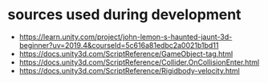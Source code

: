 # sources used during development

- https://learn.unity.com/project/john-lemon-s-haunted-jaunt-3d-beginner?uv=2019.4&courseId=5c616a81edbc2a0021b1bd11
- https://docs.unity3d.com/ScriptReference/GameObject-tag.html
- https://docs.unity3d.com/ScriptReference/Collider.OnCollisionEnter.html
- https://docs.unity3d.com/ScriptReference/Rigidbody-velocity.html
